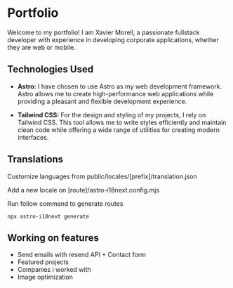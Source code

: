 # Portfolio

Welcome to my portfolio! I am Xavier Morell, a passionate fullstack developer with experience in developing corporate applications, whether they are web or mobile.

## Technologies Used

- **Astro:** I have chosen to use Astro as my web development framework. Astro allows me to create high-performance web applications while providing a pleasant and flexible development experience.

- **Tailwind CSS:** For the design and styling of my projects, I rely on Tailwind CSS. This tool allows me to write styles efficiently and maintain clean code while offering a wide range of utilities for creating modern interfaces.

## Translations 

Customize languages from public/locales/[prefix]/translation.json

Add a new locale on [route]/astro-i18next.config.mjs

Run follow command to generate routes

```
npx astro-i18next generate
```

## Working on features

- Send emails with resend API + Contact form  
- Featured projects
- Companies i worked with
- Image optimization